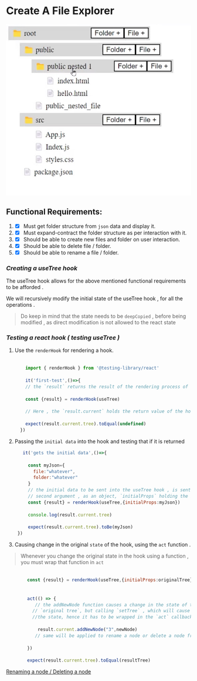# Create A File Explorer

![Folder](./pics/folder-structure.jpg "folder structure to be created")


## Functional Requirements:

1. - [X]  Must get folder structure from `json` data and display it. 
1. - [X]  Must expand-contract the folder structure as per interaction with it. 
1. - [X]  Should be able to create new files and folder on user interaction. 
1. - [X]  Should be able to delete file / folder.
1. - [X]  Should be able to rename a file / folder.

### *Creating a useTree hook*

The useTree hook allows for the above mentioned functional requirements to be afforded .

We will recursively modify the  initial state of the useTree hook , for all the operations .

> Do keep in mind that the state needs to be `deepCopied` , before being modified , as direct modification is not allowed to the react state  


### *Testing a react hook ( testing useTree )*

1. Use the `renderHook`  for rendering a hook.
   
    
      ```javascript

          import { renderHook } from '@testing-library/react'

          it('first-test',()=>{
          // the `result` returns the result of the rendering process of the hook

          const {result} = renderHook(useTree)

          // Here , the `result.current` holds the return value of the hook 

          expect(result.current.tree).toEqual(undefined)
        })

      ```
1. Passing the `initial data` into the hook and testing that if it is returned
    
     ``` javascript 
        it('gets the initial data',()=>{
        
          const myJson={
            file:"whatever",
            folder:"whatever"
          }
          // the initial data to be sent into the useTree hook , is sent as the 
          // second argument , as an object, `initialProps` holding the initial data
          const {result} = renderHook(useTree,{initialProps:myJson})
          
          console.log(result.current.tree)
          
          expect(result.current.tree).toBe(myJson)
      })
    ```

1. Causing change in the original `state` of the hook, using the `act` function .
   
> Whenever you change the original state in the hook using a function , you must wrap that function in `act`

  ```javascript
          
          const {result} = renderHook(useTree,{initialProps:originalTree})
          
          
          act(() => {
             // the addNewNode function causes a change in the state of the
            // `original tree`, but calling `setTree` , which will cause a change in 
            //the state, hence it has to be wrapped in the `act` callback function block
  
              result.current.addNewNode("3",newNode)
             // same will be applied to rename a node or delete a node from the tree
             
          })
   
          expect(result.current.tree).toEqual(resultTree)
  ```
 [Renaming a node / Deleting a node](/src/hooks/useTree.js)
 
 ##